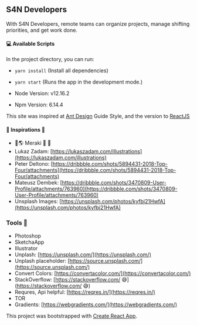 ## S4N Developers
With S4N Developers, remote teams can organize projects, manage shifting priorities, and get work done.

#### 💻 Available Scripts

In the project directory, you can run:

- `yarn install` (Install all dependencies)
- `yarn start` (Runs the app in the development mode.)

- Node Version: v12.16.2
- Npm Version: 6.14.4

This site was inspired at [Ant Design](https://ant.design/docs/spec/introduce) Guide Style, and the version to [ReactJS](https://ant.design/docs/react/introduce)

#### 🤯 Inspirations 🧠
- 🌈🌎 Meraki 🦄 🏹
- Lukaz Zadam: [https://lukaszadam.com/illustrations](https://lukaszadam.com/illustrations)
- Peter Deltono: [https://dribbble.com/shots/5894431-2018-Top-Four/attachments](https://dribbble.com/shots/5894431-2018-Top-Four/attachments)
- Mateusz Dembek: [https://dribbble.com/shots/3470809-User-Profile/attachments/763960](https://dribbble.com/shots/3470809-User-Profile/attachments/763960)
- Unsplash Images: [https://unsplash.com/photos/kyfbj21HwfA](https://unsplash.com/photos/kyfbj21HwfA)

### Tools 🧩
- Photoshop
- SketchaApp
- Illustrator
- Unplash: [https://unsplash.com/](https://unsplash.com/)
- Unplash placeholder: [https://source.unsplash.com/](https://source.unsplash.com/)
- Convert Colors: [https://convertacolor.com/](https://convertacolor.com/)
- StackOverflow: [https://stackoverflow.com/ 😅](https://stackoverflow.com/ 😅)
- Requres, Api helpful: [https://reqres.in/](https://reqres.in/)
- TOR
- Gradients: [https://webgradients.com/](https://webgradients.com/)

This project was bootstrapped with [Create React App](https://github.com/facebook/create-react-app).